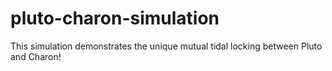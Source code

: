 # pluto-charon-simulation
This simulation demonstrates the unique mutual tidal locking between Pluto and Charon! 
